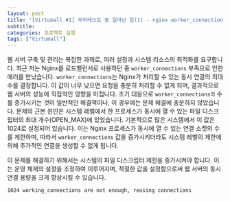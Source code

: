 ```yaml
---
layout: post
title: "[Virtumall #1] 부하테스트 중 일어난 일(1) - nginx worker_connections are not enough"
subtitle:
categories: 프로젝트 실험
tags: ["Virtumall"]
---
```


웹 서버 구축 및 관리는 복잡한 과제로, 여러 설정과 시스템 리소스의 최적화를 요구합니다. 최근 저는 Nginx를 로드밸런서로 사용하던 중 `worker_connections` 부족으로 인한 에러를 만났습니다. `worker_connections`는 Nginx가 처리할 수 있는 동시 연결의 최대 수를 결정합니다. 이 값이 너무 낮으면 요청을 충분히 처리할 수 없게 되며, 결과적으로 웹 서버의 성능에 직접적인 영향을 미칩니다. 초기 대응으로 `worker_connections의` 수를 증가시키는 것이 일반적인 해결책이나, 이 경우에는 문제 해결에 충분하지 않았습니다. 문제의 근본 원인은 시스템 레벨에서 한 프로세스가 동시에 열 수 있는 파일 디스크립터의 최대 개수(OPEN_MAX)에 있었습니다. 기본적으로 많은 시스템에서 이 값은 1024로 설정되어 있습니다. 이는 Nginx 프로세스가 동시에 열 수 있는 연결 소켓의 수를 제한하며, 따라서 `worker_connections` 값을 증가시키더라도 시스템 레벨의 제한에 의해 추가적인 연결을 생성할 수 없게 됩니다.

이 문제를 해결하기 위해서는 시스템의 파일 디스크립터 제한을 증가시켜야 합니다. 이는 운영 체제의 설정을 조정하여 이루어지며, 적절한 값을 설정함으로써 웹 서버의 동시 연결 용량을 크게 향상시킬 수 있습니다.

```  
1024 working_connections are not enough, reusing connections 
```
